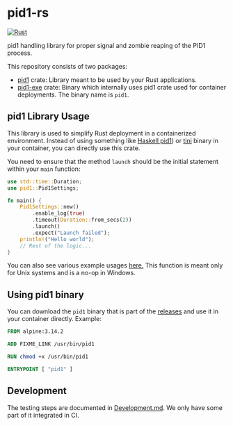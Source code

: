 # pid1-rs

[![Rust](https://github.com/fpco/pid1-rs/actions/workflows/rust.yml/badge.svg)](https://github.com/fpco/pid1-rs/actions/workflows/rust.yml)

pid1 handling library for proper signal and zombie reaping of the PID1
process.

This repository consists of two packages:
- [pid1](./pid1/) crate: Library meant to be used by your Rust applications.
- [pid1-exe](./pid1-exe) crate: Binary which internally uses pid1 crate used for
  container deployments. The binary name is `pid1`.

## pid1 Library Usage

This library is used to simplify Rust deployment in a containerized
environment. Instead of using something like [Haskell pid1](https://github.com/fpco/pid1-rs/actions/workflows/rust.yml)) or
[tini](https://github.com/krallin/tini) binary in your container, you can directly use this crate.

You need to ensure that the method `launch` should be the
initial statement within your `main` function:

``` rust
use std::time::Duration;
use pid1::Pid1Settings;

fn main() {
    Pid1Settings::new()
        .enable_log(true)
        .timeout(Duration::from_secs(2))
        .launch()
        .expect("Launch failed");
    println!("Hello world");
    // Rest of the logic...
}
```

You can also see various example usages [here.](./examples/) This function is
meant only for Unix systems and is a no-op in Windows.

## Using pid1 binary

You can download the `pid1` binary that is part of the [releases](https://github.com/fpco/pid1-rs/releases)
and use it in your container directly. Example:

``` dockerfile
FROM alpine:3.14.2

ADD FIXME_LINK /usr/bin/pid1

RUN chmod +x /usr/bin/pid1

ENTRYPOINT [ "pid1" ]
```

## Development

The testing steps are documented in [Development.md](./Development.md). We only have
some part of it integrated in CI.
